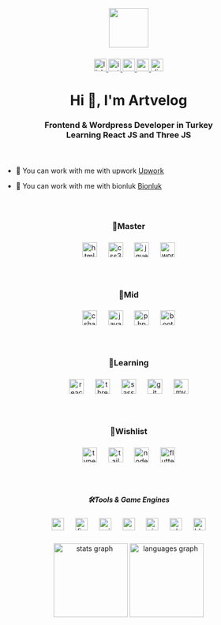 <div align="center">
  <img height="80" src="https://media1.giphy.com/media/f6hnhHkks8bk4jwjh3/giphy.gif"  />
</div>

###

<div align="center">
  <a href="https://www.linkedin.com/in/artvelog/" target="_blank">
    <img src="https://img.shields.io/static/v1?message=LinkedIn&logo=linkedin&label=&color=0077B5&logoColor=white&labelColor=&style=flat" height="25" alt="linkedin logo"  />
  </a>
  <a href="https://www.instagram.com/artvelog/" target="_blank">
    <img src="https://img.shields.io/static/v1?message=Instagram&logo=instagram&label=&color=E4405F&logoColor=white&labelColor=&style=flat" height="25" alt="instagram logo"  />
  </a>
  <a href="https://codepen.io/artvelog" target="_blank">
    <img src="https://img.shields.io/static/v1?message=Codepen&logo=codepen&label=&color=000000&logoColor=white&labelColor=&style=flat" height="25" alt="codepen logo"  />
  </a>
  <a href="mailto:emre.ertan.tv@mail.com" target="_blank">
    <img src="https://img.shields.io/static/v1?message=Gmail&logo=gmail&label=&color=D14836&logoColor=white&labelColor=&style=flat" height="25" alt="gmail logo"  />
  </a>
  <a href="https://discordapp.com/users/656944991666700310" target="_blank">
    <img src="https://img.shields.io/static/v1?message=Discord&logo=discord&label=&color=7289DA&logoColor=white&labelColor=&style=flat" height="25" alt="discord logo"  />
  </a>
</div>

###

<h1 align="center">Hi 👋, I'm Artvelog</h1>

###

<h3 align="center">Frontend & Wordpress Developer in Turkey<br>Learning React JS and Three JS</h3>

###

<br clear="both">

- 🔭 You can work with me with upwork [Upwork](https://www.upwork.com/freelancers/~011c7d3328363112f2)

- 👯 You can work with me with bionluk [Bionluk](https://bionluk.com/artvelog)

###

<br clear="both">

<p align="left"></p>

###

<h3 align="center">🥇Master</h3>

###

<div align="center">
  <img src="https://skillicons.dev/icons?i=html" height="30" alt="html5 logo"  />
  <img width="15" />
  <img src="https://skillicons.dev/icons?i=css" height="30" alt="css3 logo"  />
  <img width="15" />
  <img src="https://skillicons.dev/icons?i=jquery" height="30" alt="jquery logo"  />
  <img width="15" />
  <img src="https://skillicons.dev/icons?i=wordpress" height="30" alt="wordpress logo"  />
</div>

###

<br clear="both">

<p align="left"></p>

###

<h3 align="center">🥈Mid</h3>

###

<div align="center">
  <img src="https://skillicons.dev/icons?i=cs" height="30" alt="csharp logo"  />
  <img width="15" />
  <img src="https://skillicons.dev/icons?i=js" height="30" alt="javascript logo"  />
  <img width="15" />
  <img src="https://skillicons.dev/icons?i=php" height="30" alt="php logo"  />
  <img width="15" />
  <img src="https://skillicons.dev/icons?i=bootstrap" height="30" alt="bootstrap logo"  />
</div>

###

<br clear="both">

<p align="left"></p>

###

<h3 align="center">🥉Learning</h3>

###

<div align="center">
  <img src="https://cdn.jsdelivr.net/gh/devicons/devicon/icons/react/react-original.svg" height="30" alt="react logo"  />
  <img width="15" />
  <img src="https://cdn.jsdelivr.net/gh/devicons/devicon/icons/threejs/threejs-original.svg" height="30" alt="threejs logo"  />
  <img width="15" />
  <img src="https://cdn.jsdelivr.net/gh/devicons/devicon/icons/sass/sass-original.svg" height="30" alt="sass logo"  />
  <img width="15" />
  <img src="https://cdn.jsdelivr.net/gh/devicons/devicon/icons/git/git-original.svg" height="30" alt="git logo"  />
  <img width="15" />
  <img src="https://cdn.jsdelivr.net/gh/devicons/devicon/icons/mysql/mysql-original.svg" height="30" alt="mysql logo"  />
</div>

###

<br clear="both">

<p align="left"></p>

###

<h3 align="center">📌Wishlist</h3>

###

<div align="center">
  <img src="https://skillicons.dev/icons?i=ts" height="30" alt="typescript logo"  />
  <img width="15" />
  <img src="https://skillicons.dev/icons?i=tailwind" height="30" alt="tailwindcss logo"  />
  <img width="15" />
  <img src="https://skillicons.dev/icons?i=nodejs" height="30" alt="nodejs logo"  />
  <img width="15" />
  <img src="https://skillicons.dev/icons?i=flutter" height="30" alt="flutter logo"  />
</div>

###

<br clear="both">

<p align="left"></p>

###

<h5 align="center">🛠️Tools & Game Engines</h5>

###

<div align="center">
  <img src="https://skillicons.dev/icons?i=vscode" height="25" alt="vscode logo"  />
  <img width="15" />
  <img src="https://skillicons.dev/icons?i=figma" height="25" alt="figma logo"  />
  <img width="15" />
  <img src="https://skillicons.dev/icons?i=unity" height="25" alt="unity logo"  />
  <img width="15" />
  <img src="https://skillicons.dev/icons?i=unreal" height="25" alt="unrealengine logo"  />
  <img width="15" />
  <img src="https://skillicons.dev/icons?i=visualstudio" height="25" alt="visualstudio logo"  />
  <img width="15" />
  <img src="https://cdn.simpleicons.org/adobephotoshop/31A8FF" height="25" alt="photoshop logo"  />
  <img width="15" />
  <img src="https://skillicons.dev/icons?i=blender" height="25" alt="blender logo"  />
</div>

###

<div align="center">
  <img src="https://github-readme-stats.vercel.app/api?username=artvelog&hide_title=true&hide_rank=false&show_icons=true&include_all_commits=true&count_private=true&disable_animations=false&theme=tokyonight&locale=en&hide_border=true&order=1" height="150" alt="stats graph"  />
  <img src="https://github-readme-stats.vercel.app/api/top-langs?username=artvelog&locale=en&hide_title=true&layout=compact&card_width=320&langs_count=5&theme=tokyonight&hide_border=true&order=2" height="150" alt="languages graph"  />
</div>

###
